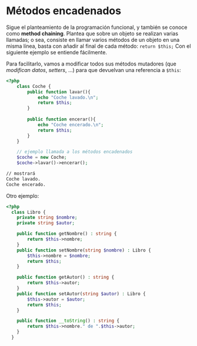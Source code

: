 # Métodos encadenados

Sigue el planteamiento de la programación funcional, y también se conoce como **method chaining**. Plantea que sobre un objeto se realizan varias llamadas; o sea, consiste en llamar varios métodos de un objeto en una misma línea, basta con añadir al final de cada método: `return $this;` Con el siguiente ejemplo se entiende fácilmente.

Para facilitarlo, vamos a modificar todos sus métodos mutadores (que *modifican* *datos*, *setters*, ...) para que devuelvan una referencia a `$this`:

```php
<?php
	class Coche {
        public function lavar(){
            echo "Coche lavado.\n";
            return $this;
        }
 
        public function encerar(){
            echo "Coche encerado.\n";
            return $this;
        }
	}

    // ejemplo llamada a los métodos encadenados
    $coche = new Coche;
    $coche->lavar()->encerar();
```

```sh
// mostrará
Coche lavado.
Coche encerado.
```

Otro ejemplo:

```php
<?php
  class Libro {
    private string $nombre;
    private string $autor;

    public function getNombre() : string {
        return $this->nombre;
    }
    public function setNombre(string $nombre) : Libro { 
        $this->nombre = $nombre;
        return $this;
    }

    public function getAutor() : string {
        return $this->autor;
    }
    public function setAutor(string $autor) : Libro {
        $this->autor = $autor;
        return $this;
    }

    public function __toString() : string {
        return $this->nombre." de ".$this->autor;
    }
  }
```

